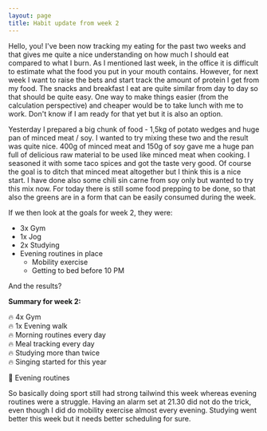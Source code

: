 ```yaml
---
layout: page
title: Habit update from week 2
---
```


Hello, you! I've been now tracking my eating for the past two weeks and that gives me quite a nice understanding on how much I should eat compared to what I burn. As I mentioned last week, in the office it is difficult to estimate what the food you put in your mouth contains. However, for next week I want to raise the bets and start track the amount of protein I get from my food. The snacks and breakfast I eat are quite similar from day to day so that should be quite easy. One way to make things easier (from the calculation perspective) and cheaper would be to take lunch with me to work. Don't know if I am ready for that yet but it is also an option. 

Yesterday I prepared a big chunk of food - 1,5kg of potato wedges and huge pan of minced meat / soy. I wanted to try mixing these two and the result was quite nice. 400g of minced meat and 150g of soy gave me a huge pan full of delicious raw material to be used like minced meat when cooking. I seasoned it with some taco spices and got the taste very good. Of course the goal is to ditch that minced meat altogether but I think this is a nice start. I have done also some chili sin carne from soy only but wanted to try this mix now. For today there is still some food prepping to be done, so that also the greens are in a form that can be easily consumed during the week. 

If we then look at the goals for week 2, they were: 

- 3x Gym
- 1x Jog
- 2x Studying
- Evening routines in place
  - Mobility exercise
  - Getting to bed before 10 PM

And the results? 

**Summary for week 2:**

:fire: 4x Gym <br>
:fire: 1x Evening walk <br>
:fire: Morning routines every day <br>
:fire: Meal tracking every day <br>
:fire: Studying more than twice <br>
:fire: Singing started for this year <br>

:hankey: Evening routines <br>

So basically doing sport still had strong tailwind this week whereas evening routines were a struggle. Having an alarm set at 21.30 did not do the trick, even though I did do mobility exercise almost every evening. Studying went better this week but it needs better scheduling for sure. 
